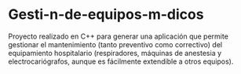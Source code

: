 # Gesti-n-de-equipos-m-dicos
Proyecto realizado en C++ para generar una aplicación que permite gestionar el mantenimiento (tanto preventivo como correctivo) del equipamiento hospitalario (respiradores, máquinas de anestesia y electrocariógrafos, aunque es fácilmente extendible a otros equipos).
